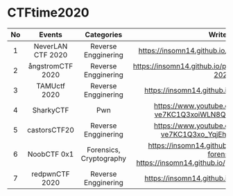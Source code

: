 # CTFtime2020

| No |       Events      |        Categories       |                                                  Writeups                                                  |
|:--:|:-----------------:|:-----------------------:|:----------------------------------------------------------------------------------------------------------:|
|  1 | NeverLAN CTF 2020 |   Reverse Engginering   |                             https://insomn14.github.io/posts/neverlanctf-2020/                             |
|  2 | ångstromCTF 2020  |   Reverse Engginering   |                           https://insomn14.github.io/posts/%C3%A5ngstromctf-2020/                          |
|  3 | TAMUctf 2020      |   Reverse Engginering   |                               https://insomn14.github.io/posts/tamuctf-2020/                               |
|  4 | SharkyCTF         |           Pwn           |                  https://www.youtube.com/playlist?list=PL-ve7KC1Q3xoiWLN8Q0WSwzkZhXL615gu                  |
|  5 | castorsCTF20      |   Reverse Engginering   |                  https://www.youtube.com/playlist?list=PL-ve7KC1Q3xo_YqjEh_FoOt6lU1pZeobG                  |
|  6 | NoobCTF 0x1       |  Forensics, Cryptography | https://insomn14.github.io/posts/noobctf0x1-forensics/ https://insomn14.github.io/posts/noobctf0x1-crypto/ |
|  7 | redpwnCTF 2020    |   Reverse Engginering   |                                https://insomn14.github.io/posts/redpwn-2020/                               |
